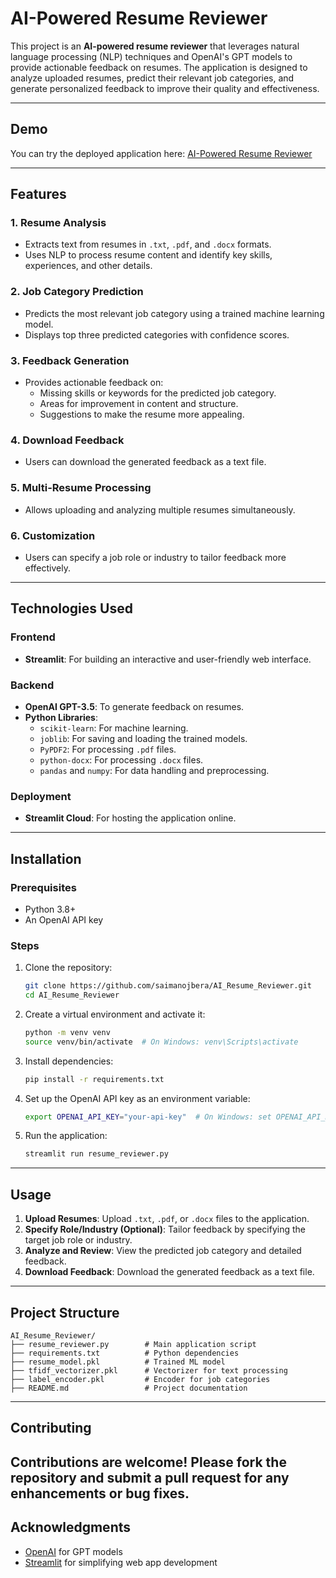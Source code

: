 # AI-Powered Resume Reviewer

This project is an **AI-powered resume reviewer** that leverages natural language processing (NLP) techniques and OpenAI's GPT models to provide actionable feedback on resumes. The application is designed to analyze uploaded resumes, predict their relevant job categories, and generate personalized feedback to improve their quality and effectiveness.

---
## Demo
You can try the deployed application here: [AI-Powered Resume Reviewer](https://airesumereviewer.streamlit.app/)

---

## Features

### 1. Resume Analysis
- Extracts text from resumes in `.txt`, `.pdf`, and `.docx` formats.
- Uses NLP to process resume content and identify key skills, experiences, and other details.

### 2. Job Category Prediction
- Predicts the most relevant job category using a trained machine learning model.
- Displays top three predicted categories with confidence scores.

### 3. Feedback Generation
- Provides actionable feedback on:
  - Missing skills or keywords for the predicted job category.
  - Areas for improvement in content and structure.
  - Suggestions to make the resume more appealing.

### 4. Download Feedback
- Users can download the generated feedback as a text file.

### 5. Multi-Resume Processing
- Allows uploading and analyzing multiple resumes simultaneously.

### 6. Customization
- Users can specify a job role or industry to tailor feedback more effectively.

---

## Technologies Used

### Frontend
- **Streamlit**: For building an interactive and user-friendly web interface.

### Backend
- **OpenAI GPT-3.5**: To generate feedback on resumes.
- **Python Libraries**:
  - `scikit-learn`: For machine learning.
  - `joblib`: For saving and loading the trained models.
  - `PyPDF2`: For processing `.pdf` files.
  - `python-docx`: For processing `.docx` files.
  - `pandas` and `numpy`: For data handling and preprocessing.

### Deployment
- **Streamlit Cloud**: For hosting the application online.

---

## Installation

### Prerequisites
- Python 3.8+
- An OpenAI API key

### Steps
1. Clone the repository:
   ```bash
   git clone https://github.com/saimanojbera/AI_Resume_Reviewer.git
   cd AI_Resume_Reviewer
   ```

2. Create a virtual environment and activate it:
   ```bash
   python -m venv venv
   source venv/bin/activate  # On Windows: venv\Scripts\activate
   ```

3. Install dependencies:
   ```bash
   pip install -r requirements.txt
   ```

4. Set up the OpenAI API key as an environment variable:
   ```bash
   export OPENAI_API_KEY="your-api-key"  # On Windows: set OPENAI_API_KEY="your-api-key"
   ```

5. Run the application:
   ```bash
   streamlit run resume_reviewer.py
   ```

---

## Usage
1. **Upload Resumes**: Upload `.txt`, `.pdf`, or `.docx` files to the application.
2. **Specify Role/Industry (Optional)**: Tailor feedback by specifying the target job role or industry.
3. **Analyze and Review**: View the predicted job category and detailed feedback.
4. **Download Feedback**: Download the generated feedback as a text file.

---

## Project Structure
```
AI_Resume_Reviewer/
├── resume_reviewer.py        # Main application script
├── requirements.txt          # Python dependencies
├── resume_model.pkl          # Trained ML model
├── tfidf_vectorizer.pkl      # Vectorizer for text processing
├── label_encoder.pkl         # Encoder for job categories
├── README.md                 # Project documentation
```

---

## Contributing
Contributions are welcome! Please fork the repository and submit a pull request for any enhancements or bug fixes.
---

## Acknowledgments
- [OpenAI](https://openai.com/) for GPT models
- [Streamlit](https://streamlit.io/) for simplifying web app development
